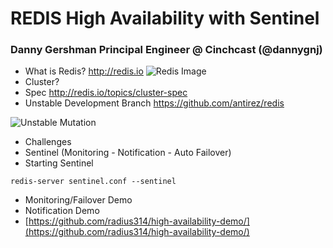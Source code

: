 REDIS High Availability with Sentinel
=====================================

### Danny Gershman Principal Engineer @ Cinchcast (@dannygnj)

* What is Redis? http://redis.io ![Redis Image](http://redis.io/images/redis.png)
* Cluster?
* Spec http://redis.io/topics/cluster-spec
* Unstable Development Branch https://github.com/antirez/redis

![Unstable Mutation](http://gatherer.wizards.com/Handlers/Image.ashx?multiverseid=941&type=card)

* Challenges
* Sentinel (Monitoring - Notification - Auto Failover)
* Starting Sentinel 

```
redis-server sentinel.conf --sentinel
```

* Monitoring/Failover Demo
* Notification Demo
* [https://github.com/radius314/high-availability-demo/](https://github.com/radius314/high-availability-demo/)

